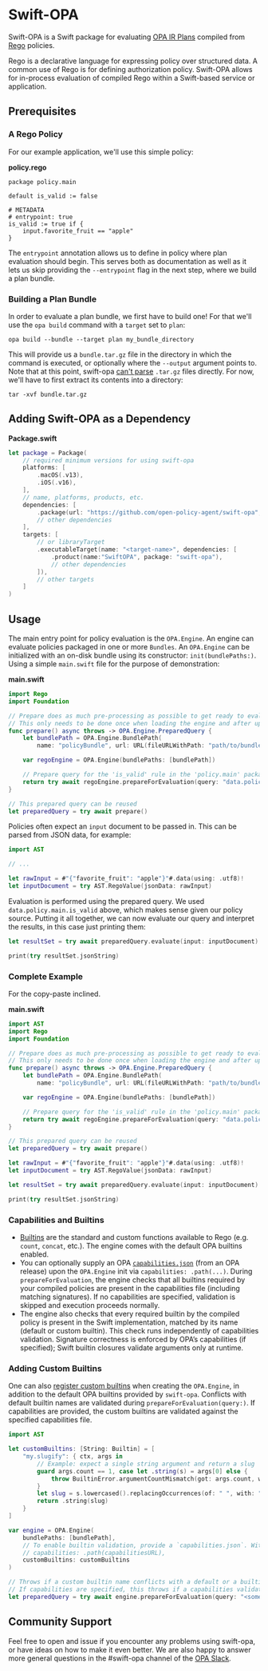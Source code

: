 # Swift-OPA

Swift-OPA is a Swift package for evaluating [OPA IR
Plans](https://www.openpolicyagent.org/docs/latest/ir/) compiled from
[Rego](https://www.openpolicyagent.org/docs/latest/policy-language/#what-is-rego)
policies.

Rego is a declarative language for expressing policy over structured data. A
common use of Rego is for defining authorization policy.
Swift-OPA allows for in-process evaluation of compiled Rego within a Swift-based service or application.

## Prerequisites

### A Rego Policy

For our example application, we'll use this simple policy:

**policy.rego**
```rego
package policy.main

default is_valid := false

# METADATA
# entrypoint: true
is_valid := true if {
    input.favorite_fruit == "apple"
}
```

The `entrypoint` annotation allows us to define in policy where plan evaluation should begin. This serves
both as documentation as well as it lets us skip providing the `--entrypoint` flag in the next step, where
we build a plan bundle.

### Building a Plan Bundle

In order to evaluate a plan bundle, we first have to build one! For that we'll use the `opa build` command with a
`target` set to `plan`:

```shell
opa build --bundle --target plan my_bundle_directory
```

This will provide us a `bundle.tar.gz` file in the directory in which the command is executed, or optionally where the
`--output` argument points to. Note that at this point, swift-opa
[can't parse](https://github.com/open-policy-agent/swift-opa/issues/28) `.tar.gz` files directly. For now, we'll have
to first extract its contents into a directory:

```shell
tar -xvf bundle.tar.gz
```

## Adding Swift-OPA as a Dependency

**Package.swift**
```swift
let package = Package(
    // required minimum versions for using swift-opa
    platforms: [
        .macOS(.v13),
        .iOS(.v16),
    ],
    // name, platforms, products, etc.
    dependencies: [
        .package(url: "https://github.com/open-policy-agent/swift-opa", branch: "main"),
        // other dependencies
    ],
    targets: [
        // or libraryTarget
        .executableTarget(name: "<target-name>", dependencies: [
            .product(name:"SwiftOPA", package: "swift-opa"),
            // other dependencies
        ]),
        // other targets
    ]
)
```

## Usage

The main entry point for policy evaluation is the `OPA.Engine`. An engine can evaluate policies packaged in one or more
`Bundles`. An `OPA.Engine` can be initialized with an on-disk bundle using its constructor: `init(bundlePaths:)`. Using
a simple `main.swift` file for the purpose of demonstration:

**main.swift**
```swift
import Rego
import Foundation

// Prepare does as much pre-processing as possible to get ready to evaluate queries.
// This only needs to be done once when loading the engine and after updating it.
func prepare() async throws -> OPA.Engine.PreparedQuery {
    let bundlePath = OPA.Engine.BundlePath(
        name: "policyBundle", url: URL(fileURLWithPath: "path/to/bundle"))

    var regoEngine = OPA.Engine(bundlePaths: [bundlePath])

    // Prepare query for the 'is_valid' rule in the 'policy.main' package
    return try await regoEngine.prepareForEvaluation(query: "data.policy.main.is_valid")
}

// This prepared query can be reused
let preparedQuery = try await prepare()
```

Policies often expect an `input` document to be passed in. This can be parsed from JSON data, for example:

```swift
import AST

// ...

let rawInput = #"{"favorite_fruit": "apple"}"#.data(using: .utf8)!
let inputDocument = try AST.RegoValue(jsonData: rawInput)
```

Evaluation is performed using the prepared query. We used `data.policy.main.is_valid` above, which makes sense given our
policy source. Putting it all together, we can now evaluate our query and interpret the results, in this case just
printing them:

```swift
let resultSet = try await preparedQuery.evaluate(input: inputDocument)

print(try resultSet.jsonString)
```

### Complete Example

For the copy-paste inclined.

**main.swift**
```swift
import AST
import Rego
import Foundation

// Prepare does as much pre-processing as possible to get ready to evaluate queries.
// This only needs to be done once when loading the engine and after updating it.
func prepare() async throws -> OPA.Engine.PreparedQuery {
    let bundlePath = OPA.Engine.BundlePath(
        name: "policyBundle", url: URL(fileURLWithPath: "path/to/bundle"))

    var regoEngine = OPA.Engine(bundlePaths: [bundlePath])

    // Prepare query for the 'is_valid' rule in the 'policy.main' package
    return try await regoEngine.prepareForEvaluation(query: "data.policy.main.is_valid")
}

// This prepared query can be reused
let preparedQuery = try await prepare()

let rawInput = #"{"favorite_fruit": "apple"}"#.data(using: .utf8)!
let inputDocument = try AST.RegoValue(jsonData: rawInput)

let resultSet = try await preparedQuery.evaluate(input: inputDocument)

print(try resultSet.jsonString)
```

### Capabilities and Builtins

- [Builtins](https://www.openpolicyagent.org/docs/policy-reference/builtins) are the standard and custom functions available to Rego (e.g. `count`, `concat`, etc.). The engine comes with the default OPA builtins enabled.
- You can optionally supply an OPA [`capabilities.json`](https://www.openpolicyagent.org/docs/deployments#capabilities) (from an OPA release) upon the `OPA.Engine` init via `capabilities: .path(...)`. During `prepareForEvaluation`, the engine checks that all builtins required by your compiled policies are present in the capabilities file (including matching signatures). If no capabilities are specified, validation is skipped and execution proceeds normally.
- The engine also checks that every required builtin by the compiled policy is present in the Swift implementation, matched by its name (default or custom builtin). This check runs independently of capabilities validation. Signature correctness is enforced by OPA’s capabilities (if specified); Swift builtin closures validate arguments only at runtime. 

### Adding Custom Builtins

One can also [register custom builtins](https://www.openpolicyagent.org/docs/extensions) when creating the `OPA.Engine`, in addition to the default OPA builtins provided by `swift-opa`.
Conflicts with default builtin names are validated during `prepareForEvaluation(query:)`. 
If capabilities are provided, the custom builtins are validated against the specified capabilities file.

```swift
import AST

let customBuiltins: [String: Builtin] = [
    "my.slugify": { ctx, args in
        // Example: expect a single string argument and return a slug
        guard args.count == 1, case let .string(s) = args[0] else {
            throw BuiltinError.argumentCountMismatch(got: args.count, want: 1)
        }
        let slug = s.lowercased().replacingOccurrences(of: " ", with: "-")
        return .string(slug)
    }
]

var engine = OPA.Engine(
    bundlePaths: [bundlePath],
    // To enable builtin validation, provide a `capabilities.json`. Without it, builtins are not checked against capabilities.
    // capabilities: .path(capabilitiesURL),
    customBuiltins: customBuiltins
)

// Throws if a custom builtin name conflicts with a default or a builtin required by the compiled policy is not present.
// If capabilities are specified, this throws if a capabilities validation error against the builtins occurs.
let preparedQuery = try await engine.prepareForEvaluation(query: "<some_query>")
```

## Community Support

Feel free to open and issue if you encounter any problems using swift-opa, or have ideas on how to make it even better.
We are also happy to answer more general questions in the #swift-opa channel of the
[OPA Slack](https://slack.openpolicyagent.org/).
